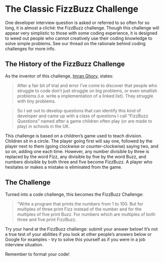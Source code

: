 # The Classic FizzBuzz Challenge

One developer interview question is asked or referred to so often for so long, it is almost a cliché: the FizzBuzz challenge. Though this challenge will appear very simplistic to those with some coding experience, it is designed to weed out people who cannot creatively use their coding knowledge to solve simple problems. See our thread on the rationale behind coding challenges for more info.

## The History of the FizzBuzz Challenge

As the inventor of this challenge, [Imran Ghory](http://www.imranghory.org/), states:

> After a fair bit of trial and error I’ve come to discover that people who struggle to code don’t just struggle on big problems, or even smallish problems (i.e. write a implementation of a linked list). They struggle with tiny problems.

> So I set out to develop questions that can identify this kind of developer and came up with a class of questions I call “FizzBuzz Questions” named after a game children often play (or are made to play) in schools in the UK.

This challenge is based on a children’s game used to teach division. Children sit in a circle. The player going first will say one, followed by the player next to them (going clockwise or counter-clockwise) saying two, and so on, adding one each time. However, any number divisible by three is replaced by the word Fizz, any divisible by five by the word Buzz, and numbers divisible by both three and five become FizzBuzz. A player who hesitates or makes a mistake is eliminated from the game.

## The Challenge

Turned into a code challenge, this becomes the FizzBuzz Challenge:

> "Write a program that prints the numbers from 1 to 100. But for multiples of three print Fizz instead of the number and for the multiples of five print Buzz. For numbers which are multiples of both three and five print FizzBuzz.

Try your hand at the FizzBuzz challenge: submit your answer below! It’s not a true test of your abilities if you look at other people’s answers below or Google for examples - try to solve this yourself as if you were in a job interview situation.

Remember to [](https://discuss.codecademy.com/t/how-to-format-code-in-posts/51139)format your code!
